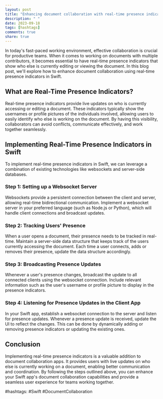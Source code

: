 ```yaml
---
layout: post
title: "Enhancing document collaboration with real-time presence indicators in Swift"
description: " "
date: 2023-09-18
tags: [hashtags]
comments: true
share: true
---
```


In today's fast-paced working environment, effective collaboration is crucial for productive teams. When it comes to working on documents with multiple contributors, it becomes essential to have real-time presence indicators that show who else is currently editing or viewing the document. In this blog post, we'll explore how to enhance document collaboration using real-time presence indicators in Swift.

## What are Real-Time Presence Indicators?

Real-time presence indicators provide live updates on who is currently accessing or editing a document. These indicators typically show the usernames or profile pictures of the individuals involved, allowing users to easily identify who else is working on the document. By having this visibility, collaborators can avoid conflicts, communicate effectively, and work together seamlessly.

## Implementing Real-Time Presence Indicators in Swift

To implement real-time presence indicators in Swift, we can leverage a combination of existing technologies like websockets and server-side databases.

### Step 1: Setting up a Websocket Server

Websockets provide a persistent connection between the client and server, allowing real-time bidirectional communication. Implement a websocket server in your preferred language (such as Node.js or Python), which will handle client connections and broadcast updates.

### Step 2: Tracking Users' Presence

When a user opens a document, their presence needs to be tracked in real-time. Maintain a server-side data structure that keeps track of the users currently accessing the document. Each time a user connects, adds or removes their presence, update the data structure accordingly.

### Step 3: Broadcasting Presence Updates

Whenever a user's presence changes, broadcast the update to all connected clients using the websocket connection. Include relevant information such as the user's username or profile picture to display in the presence indicators.

### Step 4: Listening for Presence Updates in the Client App

In your Swift app, establish a websocket connection to the server and listen for presence updates. Whenever a presence update is received, update the UI to reflect the changes. This can be done by dynamically adding or removing presence indicators or updating the existing ones.

## Conclusion

Implementing real-time presence indicators is a valuable addition to document collaboration apps. It provides users with live updates on who else is currently working on a document, enabling better communication and coordination. By following the steps outlined above, you can enhance your Swift app's document collaboration capabilities and provide a seamless user experience for teams working together.

#hashtags: #Swift #DocumentCollaboration